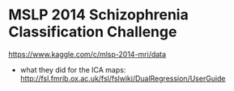 MSLP 2014 Schizophrenia Classification Challenge
================================================
https://www.kaggle.com/c/mlsp-2014-mri/data


+ what they did for the ICA maps:
  http://fsl.fmrib.ox.ac.uk/fsl/fslwiki/DualRegression/UserGuide
